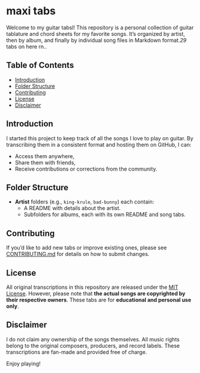 # maxi tabs

Welcome to my guitar tabsl! This repository is a personal collection of guitar tablature and chord sheets for my favorite songs. It’s organized by artist, then by album, and finally by individual song files in Markdown format.*29* tabs on here rn..

## Table of Contents

- [Introduction](#introduction)
- [Folder Structure](#folder-structure)
- [Contributing](#contributing)
- [License](#license)
- [Disclaimer](#disclaimer)

## Introduction

I started this project to keep track of all the songs I love to play on guitar. By transcribing them in a consistent format and hosting them on GitHub, I can:

- Access them anywhere,
- Share them with friends,
- Receive contributions or corrections from the community.

## Folder Structure

- **Artist** folders (e.g., `king-krule`, `bad-bunny`) each contain:
  - A README with details about the artist.
  - Subfolders for albums, each with its own README and song tabs.

## Contributing

If you’d like to add new tabs or improve existing ones, please see [CONTRIBUTING.md](CONTRIBUTING.md) for details on how to submit changes.

## License

All original transcriptions in this repository are released under the [MIT License](LICENSE.md). However, please note that **the actual songs are copyrighted by their respective owners**. These tabs are for **educational and personal use only**.

## Disclaimer

I do not claim any ownership of the songs themselves. All music rights belong to the original composers, producers, and record labels. These transcriptions are fan-made and provided free of charge. 

Enjoy playing!
